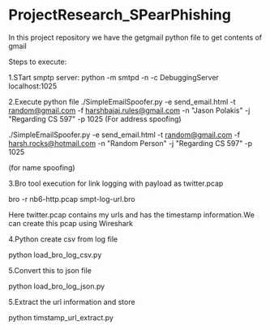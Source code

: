 # ProjectResearch_SPearPhishing



In this project repository we have the getgmail python file to get contents of gmail



Steps to execute:

1.STart smptp server:
python -m smtpd -n -c DebuggingServer localhost:1025

2.Execute python file 
./SimpleEmailSpoofer.py -e send_email.html -t random@gmail.com -f harshbajaj.rules@gmail.com -n "Jason Polakis" -j "Regarding CS 597" -p 1025
(For address spoofing)

./SimpleEmailSpoofer.py -e send_email.html -t random@gmail.com -f harsh.rocks@hotmail.com -n "Random  Person" -j "Regarding CS 597" -p 1025

(for name spoofing)

3.Bro tool execution for link logging with payload as twitter.pcap


 bro -r nb6-http.pcap smpt-log-url.bro 

Here twitter.pcap contains my urls and has the timestamp information.We can create this pcap using Wireshark


4.Python create csv from log file

python load_bro_log_csv.py

5.Convert this to json file

python load_bro_log_json.py

5.Extract the url information and store


python timstamp_url_extract.py
